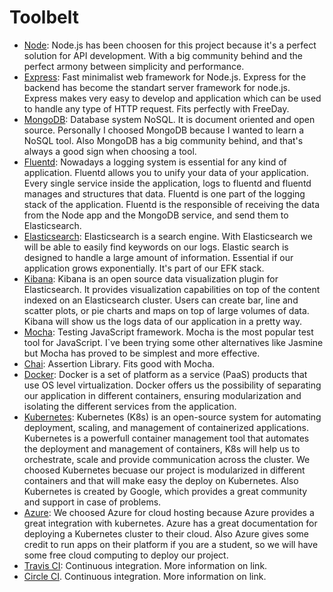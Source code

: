 # Toolbelt

* [Node](https://nodejs.org/es/): Node.js has been choosen for this project because it's a perfect
solution for API development. With a big community behind and the perfect armony between simplicity and performance.
* [Express](http://expressjs.com/): Fast minimalist web framework for Node.js. Express for the backend has become the standart
server framework for node.js. Express makes very easy to develop and application which can be used to handle any type of HTTP request.
Fits perfectly with FreeDay.
* [MongoDB](https://www.mongodb.com/es): Database system NoSQL. It is document oriented and open source. Personally I choosed MongoDB because
I wanted to learn a NoSQL tool. Also MongoDB has a big community behind, and that's always a good sign when choosing a tool.
* [Fluentd](https://www.fluentd.org/): Nowadays a logging system is essential for any kind of application. Fluentd allows you 
to unify your data of your application. Every single service inside the application, logs to fluentd and fluentd manages and structures that data.
Fluentd is one part of the logging stack of the application. Fluentd is the responsible of receiving the data from the Node app and the MongoDB service,
and send them to Elasticsearch.
* [Elasticsearch](https://www.elastic.co/products/elastic-stack): Elasticsearch is a search engine. With Elasticsearch we will be able to easily find 
keywords on our logs. Elastic search is designed to handle a large amount of information. Essential if our application grows exponentially.
It's part of our EFK stack.
* [Kibana](https://www.elastic.co/products/kibana): Kibana is an open source data visualization plugin for Elasticsearch. It provides visualization capabilities on top of the content indexed on an Elasticsearch cluster. Users can create bar, line and scatter plots, or pie charts and maps on top of large volumes of data. Kibana will show us the logs data of our application in a pretty way.
* [Mocha](https://mochajs.org/): Testing JavaScript framework. Mocha is the most popular test tool for JavaScript. I`ve been trying some other alternatives like Jasmine but Mocha has proved to be simplest and more effective.
* [Chai](https://www.chaijs.com/): Assertion Library. Fits good with Mocha.
* [Docker](https://www.docker.com/): Docker is a set of platform as a service (PaaS) products that use OS level virtualization. Docker offers us the possibility of separating our application in different containers, ensuring modularization and isolating the different services from the application.
* [Kubernetes](https://kubernetes.io/): Kubernetes (K8s) is an open-source system for automating deployment, scaling, and management of containerized applications.
Kubernetes is a powerfull container management tool that automates the deployment and management of containers, K8s will help us to orchestrate, scale and provide
communication across the cluster. We choosed Kubernetes becuase our project is modularized in different containers and that will make easy the deploy on Kubernetes. Also Kubernetes is created by Google, which provides a great community and support in case of problems.
* [Azure](https://azure.microsoft.com/es-es/services/kubernetes-service/): We choosed Azure for cloud hosting because Azure provides a great integration with kubernetes. 
Azure has a great documentation for deploying a Kubernetes cluster to their cloud. Also Azure gives some credit to run apps on their platform if you are a student, so we will
have some free cloud computing to deploy our project.
* [Travis CI](https://github.com/VictorMorenoJimenez/IV/blob/master/docs/travisci.md): Continuous integration. More information on link.
* [Circle CI](https://github.com/VictorMorenoJimenez/IV/blob/master/docs/circleci.md). Continuous integration. More information on link.